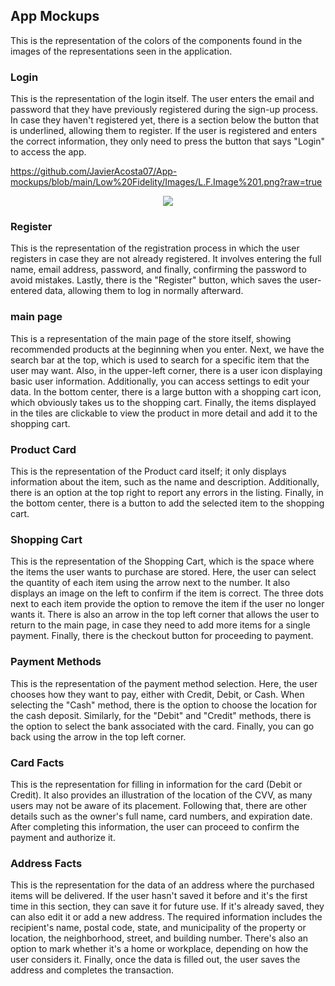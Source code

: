 ## App Mockups 
This is the representation of the colors of the components found in the images of the representations seen in the application.

### Login 
This is the representation of the login itself. The user enters the email and password that they have previously registered during the sign-up process. In case they haven't registered yet, there is a section below the button that is underlined, allowing them to register. If the user is registered and enters the correct information, they only need to press the button that says "Login" to access the app.

https://github.com/JavierAcosta07/App-mockups/blob/main/Low%20Fidelity/Images/L.F.Image%201.png?raw=true
<p align='center'>
  <img src='https://github.com/0marContreras/app-mokups/blob/master/images/logo.png?raw=true'>
</p>

### Register 
This is the representation of the registration process in which the user registers in case they are not already registered. It involves entering the full name, email address, password, and finally, confirming the password to avoid mistakes. Lastly, there is the "Register" button, which saves the user-entered data, allowing them to log in normally afterward.

### main page 
This is a representation of the main page of the store itself, showing recommended products at the beginning when you enter. Next, we have the search bar at the top, which is used to search for a specific item that the user may want. Also, in the upper-left corner, there is a user icon displaying basic user information. Additionally, you can access settings to edit your data. In the bottom center, there is a large button with a shopping cart icon, which obviously takes us to the shopping cart. Finally, the items displayed in the tiles are clickable to view the product in more detail and add it to the shopping cart.

### Product Card
This is the representation of the Product card itself; it only displays information about the item, such as the name and description. Additionally, there is an option at the top right to report any errors in the listing. Finally, in the bottom center, there is a button to add the selected item to the shopping cart.

### Shopping Cart
This is the representation of the Shopping Cart, which is the space where the items the user wants to purchase are stored. Here, the user can select the quantity of each item using the arrow next to the number. It also displays an image on the left to confirm if the item is correct. The three dots next to each item provide the option to remove the item if the user no longer wants it. There is also an arrow in the top left corner that allows the user to return to the main page, in case they need to add more items for a single payment. Finally, there is the checkout button for proceeding to payment.

### Payment Methods
This is the representation of the payment method selection. Here, the user chooses how they want to pay, either with Credit, Debit, or Cash. When selecting the "Cash" method, there is the option to choose the location for the cash deposit. Similarly, for the "Debit" and "Credit" methods, there is the option to select the bank associated with the card. Finally, you can go back using the arrow in the top left corner.

### Card Facts
This is the representation for filling in information for the card (Debit or Credit). It also provides an illustration of the location of the CVV, as many users may not be aware of its placement. Following that, there are other details such as the owner's full name, card numbers, and expiration date. After completing this information, the user can proceed to confirm the payment and authorize it.

### Address Facts
This is the representation for the data of an address where the purchased items will be delivered. If the user hasn't saved it before and it's the first time in this section, they can save it for future use. If it's already saved, they can also edit it or add a new address. The required information includes the recipient's name, postal code, state, and municipality of the property or location, the neighborhood, street, and building number. There's also an option to mark whether it's a home or workplace, depending on how the user considers it. Finally, once the data is filled out, the user saves the address and completes the transaction.
